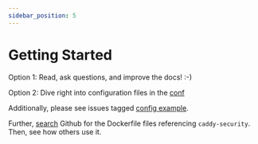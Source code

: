 ```yaml
---
sidebar_position: 5
---
```


# Getting Started

Option 1: Read, ask questions, and improve the docs! :-)

Option 2: Dive right into configuration files in
the [conf](https://github.com/greenpau/caddy-auth-docs/blob/main/assets/conf/)

Additionally, please see issues tagged [config example](https://github.com/greenpau/caddy-security/issues?q=label%3A%22config+example%22+).

Further, [search](https://github.com/search?l=Dockerfile&q=greenpau%2Fcaddy-security&type=Code)
Github for the Dockerfile files referencing `caddy-security`. Then, see how others use it.
